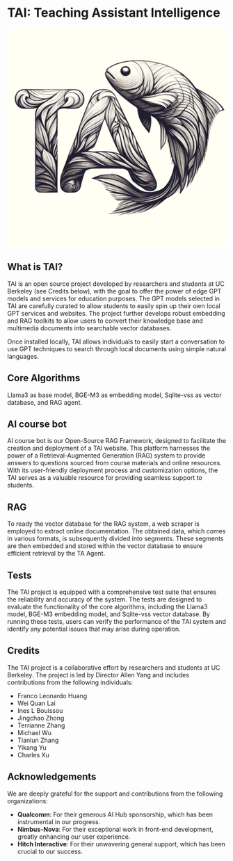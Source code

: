 # TAI: Teaching Assistant Intelligence
![TAI_logo.png](TAI_logo.png)

## What is TAI?
TAI is an open source project developed by researchers and students at UC Berkeley (see Credits below), with the goal to offer the power of edge GPT models and services for education purposes. The GPT models selected in TAI are carefully curated to allow students to easily spin up their own local GPT services and websites. The project further develops robust embedding and RAG toolkits to allow users to convert their knowledge base and multimedia documents into searchable vector databases. 

Once installed locally, TAI allows individuals to easily start a conversation to use GPT techniques to search through local documents using simple natural languages.

## Core Algorithms
Llama3 as base model, BGE-M3 as embedding model, Sqlite-vss as vector database, and RAG agent.

## AI course bot
AI course bot is our Open-Source RAG Framework, designed to facilitate the creation and deployment of a TAI website. This platform harnesses the power of a Retrieval-Augmented Generation (RAG) system to provide answers to questions sourced from course materials and online resources. With its user-friendly deployment process and customization options, the TAI serves as a valuable resource for providing seamless support to students.

## RAG
To ready the vector database for the RAG system, a web scraper is employed to extract online documentation. The obtained data, which comes in various formats, is subsequently divided into segments. These segments are then embedded and stored within the vector database to ensure efficient retrieval by the TA Agent.

## Tests
The TAI project is equipped with a comprehensive test suite that ensures the reliability and accuracy of the system. The tests are designed to evaluate the functionality of the core algorithms, including the Llama3 model, BGE-M3 embedding model, and Sqlite-vss vector database. By running these tests, users can verify the performance of the TAI system and identify any potential issues that may arise during operation.

## Credits
The TAI project is a collaborative effort by researchers and students at UC Berkeley. The project is led by Director Allen Yang and includes contributions from the following individuals:

- Franco Leonardo Huang
- Wei Quan Lai
- Ines L Bouissou
- Jingchao Zhong
- Terrianne Zhang
- Michael Wu
- Tianlun Zhang
- Yikang Yu
- Charles Xu

## Acknowledgements

We are deeply grateful for the support and contributions from the following organizations:

- **Qualcomm**: For their generous AI Hub sponsorship, which has been instrumental in our progress.
- **Nimbus-Nova**: For their exceptional work in front-end development, greatly enhancing our user experience.
- **Hitch Interactive**: For their unwavering general support, which has been crucial to our success.


